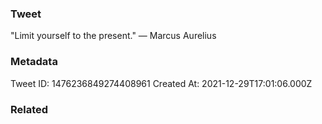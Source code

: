 ### Tweet
"Limit yourself to the present." — Marcus Aurelius

### Metadata
Tweet ID: 1476236849274408961
Created At: 2021-12-29T17:01:06.000Z

### Related

